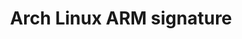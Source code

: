 ---
title: Arch Linux ARM signature
headless: true
redirect: https://a3s.fi/swift/v1/AUTH_d797295bcbc24cec98686c41a8e16ef5/archlinuxvms/archlinuxarm.sig
url: archlinuxarm.sig
layout: redirect
private: true # Not included in sitemap, slow crawling
---